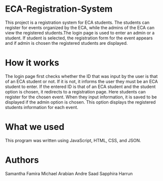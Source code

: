 # ECA-Registration-System
This project is a registration system for ECA students. The students can register for events organized by the ECA, while the admins of the ECA can view the registered students.The login page is used to enter an admin or a student. If student is selected, the registration form for the event appears and if admin is chosen the registered students are displayed.
# How it works
The login page first checks whether the ID that was input by the user is that of an ECA student or not. If it is not, it informs the user they must be an ECA student to enter. If the entered ID is that of an ECA student and the student option is chosen, it redirects to a registration page. Here students can register for the chosen event. When they input information, it is saved to be displayed if the admin option is chosen. This option displays the registered students information for each event.
# What we used
This program was written using JavaScript, HTML, CSS, and JSON.
# Authors
Samantha Famira 
Michael Arabian
Andre Saad
Sapphira Harrun 
